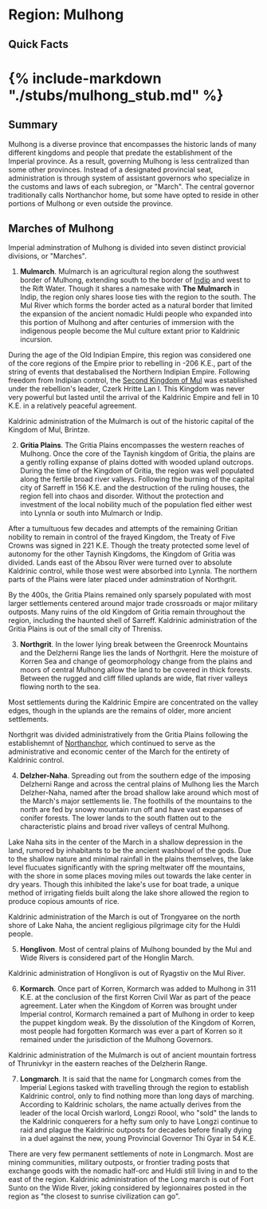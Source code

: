 # Region: Mulhong

## Quick Facts
# {% include-markdown "./stubs/mulhong_stub.md" %}

## Summary
Mulhong is a diverse province that encompasses the historic lands of many different kingdoms and people that predate the establishment of the Imperial province. As a result, governing Mulhong is less centralized than some other provinces. Instead of a designated provincial seat, administration is through system of assistant governors who specialize in the customs and laws of each subregion, or "March". The central governor traditionally calls Northanchor home, but some have opted to reside in other portions of Mulhong or even outside the province. 

## Marches of Mulhong
Imperial adminstration of Mulhong is divided into seven distinct provicial divisions, or "Marches".

1. __Mulmarch__. Mulmarch is an agricultural region along the southwest border of Mulhong, extending south to the border of [Indip](2-1a-region_indip.md) and west to the Rift Water. Though it shares a namesake with __The Mulmarch__ in Indip, the region only shares loose ties with the region to the south. The Mul River which forms the border acted as a natural border that limited the expansion of the ancient nomadic Huldi people who expanded into this portion of Mulhong and after centuries of immersion with the indigenous people become the Mul culture extant prior to Kaldrinic incursion.

During the age of the Old Indipian Empire, this region was considered one of the core regions of the Empire prior to rebelling in -206 K.E., part of the string of events that destabalised the Northern Indipian Empire. Following freedom from Indipian control, the [Second Kingdom of Mul](./1-2-nation_Mul.md) was established under the rebellion's leader, Czerk Hritte Lan I. This Kingdom was never very powerful but lasted until the arrival of the Kaldrinic Empire and fell in 10 K.E. in a relatively peaceful agreement.

Kaldrinic administration of the Mulmarch is out of the historic capital of the Kingdom of Mul, Brintze.

2. __Gritia Plains__. The Gritia Plains encompasses the western reaches of Mulhong. Once the core of the Taynish kingdom of Gritia, the plains are a gently rolling expanse of plains dotted with wooded upland outcrops. During the time of the Kingdom of Gritia, the region was well populated along the fertile broad river valleys. Following the burning of the capital city of Sarreff in 156 K.E. and the destruction of the ruling houses, the region fell into chaos and disorder. Without the protection and investment of the local nobility much of the population fled either west into Lynnla or south into Mulmarch or Indip.

After a tumultuous few decades and attempts of the remaining Gritian nobility to remain in control of the frayed Kingdom, the Treaty of Five Crowns was signed in 221 K.E. Though the treaty protected some level of autonomy for the other Taynish Kingdoms, the Kingdom of Gritia was divided. Lands east of the Absou River were turned over to absolute Kaldrinic control, while those west were absorbed into Lynnla. The northern parts of the Plains were later placed under adminstration of Northgrit.

By the 400s, the Gritia Plains remained only sparsely populated with most larger settlements centered around major trade crossroads or major military outposts. Many ruins of the old Kingdom of Gritia remain throughout the region, including the haunted shell of Sarreff. Kaldrinic administration of the Gritia Plains is out of the small city of Threniss.

3. __Northgrit__. In the lower lying break between the Greenrock Mountains and the Delzherni Range lies the lands of Northgrit. Here the moisture of Korren Sea and change of geomorphology change from the plains and moors of central Mulhong allow the land to be covered in thick forests. Between the rugged and cliff filled uplands are wide, flat river valleys flowing north to the sea.

Most settlements during the Kaldrinic Empire are concentrated on the valley edges, though in the uplands are the remains of older, more ancient settlements.

Northgrit was divided administratively from the Gritia Plains following the establishemnt of [Northanchor](./2-2f-city_Northanchor.md), which continued to serve as the administrative and economic center of the March for the entirety of Kaldrinic control.

4. __Delzher-Naha__. Spreading out from the southern edge of the imposing Delzherni Range and across the central plains of Mulhong lies the March Delzher-Naha, named after the broad shallow lake around which most of the March's major settlements lie. The foothills of the mountains to the north are fed by snowy mountain run off and have vast expanses of conifer forests. The lower lands to the south flatten out to the characteristic plains and broad river valleys of central Mulhong.

Lake Naha sits in the center of the March in a shallow depression in the land, rumored by inhabitants to be the ancient washbowl of the gods. Due to the shallow nature and minimal rainfall in the plains themselves, the lake level flucuates significantly with the spring meltwater off the mountains, with the shore in some places moving miles out towards the lake center in dry years. Though this inhibited the lake's use for boat trade, a unique method of irrigating fields built along the lake shore allowed the region to produce copious amounts of rice.

Kaldrinic administration of the March is out of Trongyaree on the north shore of Lake Naha, the ancient regligious pilgrimage city for the Huldi people.

5. __Honglivon__. Most of central plains of Mulhong bounded by the Mul and Wide Rivers is considered part of the Honglin March. 

Kaldrinic administration of Honglivon is out of Ryagstiv on the Mul River.

6. __Kormarch__. Once part of Korren, Kormarch was added to Mulhong in 311 K.E. at the conclusion of the first Korren Civil War as part of the peace agreement. Later when the Kingdom of Korren was brought under Imperial control, Kormarch remained a part of Mulhong in order to keep the puppet kingdom weak. By the dissolution of the Kingdom of Korren, most people had forgotten Kormarch was ever a part of Korren so it remained under the jurisdiction of the Mulhong Governors.

Kaldrinic administration of the Mulmarch is out of ancient mountain fortress of Thrunivkyr in the eastern reaches of the Delzherin Range.

7. __Longmarch__. It is said that the name for Longmarch comes from the Imperial Legions tasked with travelling through the region to establish Kaldrinic control, only to find nothing more than long days of marching. According to Kaldrinic scholars, the name actually derives from the leader of the local Orcish warlord, Longzi Roool, who "sold" the lands to the Kaldrinic conquerers for a hefty sum only to have Longzi continue to raid and plague the Kaldrinic outposts for decades before finally dying in a duel against the new, young Provincial Governor Thi Gyar in 54 K.E.

There are very few permanent settlements of note in Longmarch. Most are mining communities, military outposts, or frontier trading posts that exchange goods with the nomadic half-orc and Huldi still living in and to the east of the region. Kaldrinic administration of the Long march is out of Fort Sunto on the Wide River, joking considered by legionnaires posted in the region as "the closest to sunrise civilization can go".